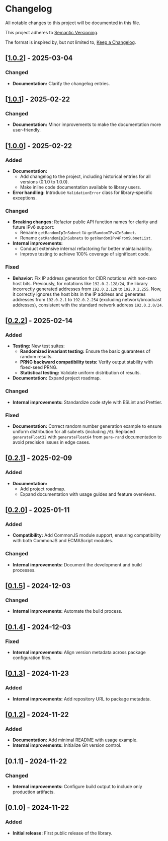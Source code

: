 # Changelog

All notable changes to this project will be documented in this file.

This project adheres to [Semantic Versioning](https://semver.org/spec/v2.0.0.html).

The format is inspired by, but not limited to, [Keep a Changelog](https://keepachangelog.com/en/1.1.0/).

## [[1.0.2](https://github.com/alexander-krjuchkov/random-ip-in-subnet/compare/v1.0.1...v1.0.2)] - 2025-03-04

### Changed

- **Documentation:** Clarify the changelog entries.

## [[1.0.1](https://github.com/alexander-krjuchkov/random-ip-in-subnet/compare/v1.0.0...v1.0.1)] - 2025-02-22

### Changed

- **Documentation:** Minor improvements to make the documentation more user-friendly.

## [[1.0.0](https://github.com/alexander-krjuchkov/random-ip-in-subnet/compare/v0.2.2...v1.0.0)] - 2025-02-22

### Added

- **Documentation:**
  - Add changelog to the project, including historical entries for all versions (0.1.0 to 1.0.0).
  - Make inline code documentation available to library users.
- **Error handling:** Introduce `ValidationError` class for library-specific exceptions.

### Changed

- **Breaking changes:** Refactor public API function names for clarity and future IPv6 support:
  - Rename `getRandomIpInSubnet` to `getRandomIPv4InSubnet`.
  - Rename `getRandomIpInSubnets` to `getRandomIPv4FromSubnetList`.
- **Internal improvements:**
  - Conduct extensive internal refactoring for better maintainability.
  - Improve testing to achieve 100% coverage of significant code.

### Fixed

- **Behavior:** Fix IP address generation for CIDR notations with non-zero host bits. Previously, for notations like `192.0.2.128/24`, the library incorrectly generated addresses from `192.0.2.128` to `192.0.2.255`. Now, it correctly ignores the host bits in the IP address and generates addresses from `192.0.2.1` to `192.0.2.254` (excluding network/broadcast addresses), consistent with the standard network address `192.0.2.0/24`.

## [[0.2.2](https://github.com/alexander-krjuchkov/random-ip-in-subnet/compare/v0.2.1...v0.2.2)] - 2025-02-14

### Added

- **Testing:** New test suites:
  - **Randomized invariant testing:** Ensure the basic guarantees of random results.
  - **PRNG backward compatibility tests:** Verify output stability with fixed-seed PRNG.
  - **Statistical testing:** Validate uniform distribution of results.
- **Documentation:** Expand project roadmap.

### Changed

- **Internal improvements:** Standardize code style with ESLint and Prettier.

### Fixed

- **Documentation:** Correct random number generation example to ensure uniform distribution for all subnets (including `/0`). Replaced `generateFloat32` with `generateFloat64` from `pure-rand` documentation to avoid precision issues in edge cases.

## [[0.2.1](https://github.com/alexander-krjuchkov/random-ip-in-subnet/compare/v0.2.0...v0.2.1)] - 2025-02-09

### Added

- **Documentation:**
  - Add project roadmap.
  - Expand documentation with usage guides and feature overviews.

## [[0.2.0](https://github.com/alexander-krjuchkov/random-ip-in-subnet/compare/cbdb233...v0.2.0)] - 2025-01-11

### Added

- **Compatibility:** Add CommonJS module support, ensuring compatibility with both CommonJS and ECMAScript modules.

### Changed

- **Internal improvements:** Document the development and build processes.

## [[0.1.5](https://github.com/alexander-krjuchkov/random-ip-in-subnet/compare/d95b6eb...cbdb233)] - 2024-12-03

### Changed

- **Internal improvements:** Automate the build process.

## [[0.1.4](https://github.com/alexander-krjuchkov/random-ip-in-subnet/compare/0f49287...d95b6eb)] - 2024-12-03

### Fixed

- **Internal improvements:** Align version metadata across package configuration files.

## [[0.1.3](https://github.com/alexander-krjuchkov/random-ip-in-subnet/compare/536da93...0f49287)] - 2024-11-23

### Added

- **Internal improvements:** Add repository URL to package metadata.

## [[0.1.2](https://github.com/alexander-krjuchkov/random-ip-in-subnet/commit/536da9355022ea7ab785750a88577898ad5bb004)] - 2024-11-22

### Added

- **Documentation:** Add minimal README with usage example.
- **Internal improvements:** Initialize Git version control.

## [0.1.1] - 2024-11-22

### Changed

- **Internal improvements:** Configure build output to include only production artifacts.

## [0.1.0] - 2024-11-22

### Added

- **Initial release:** First public release of the library.
